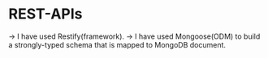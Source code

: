 # REST-APIs
-> I have used Restify(framework).
-> I have used Mongoose(ODM) to build a strongly-typed schema that is mapped to MongoDB document.